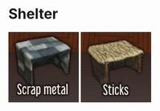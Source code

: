 # Shelter 
![Image of Screen](images/Shelter-ScrapMetal-Icon.png?raw=true)
![Image of Screen](images/Shelter-Stick-Icon.png?raw=true)
